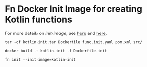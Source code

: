 # Fn Docker Init Image for creating Kotlin functions

For more details on *init-image*, see [here](https://medium.com/fnproject/even-wider-language-support-in-fn-with-init-images-a7a1b3135a6e) and [here](https://github.com/fnproject/docs/blob/master/cli/how-to/create-init-image.md).


`tar -cf kotlin-init.tar Dockerfile func.init.yaml pom.xml src/`


`docker build -t kotlin-init -f Dockerfile-init .`

 
`fn init --init-image=kotlin-init`
